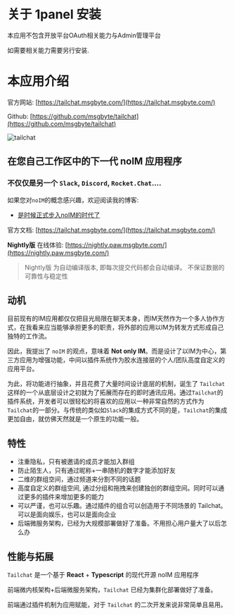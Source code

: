 # 关于 1panel 安装

本应用不包含开放平台OAuth相关能力与Admin管理平台

如需要相关能力需要另行安装.

# 本应用介绍

官方网站: [https://tailchat.msgbyte.com/](https://tailchat.msgbyte.com/)

Github: [https://github.com/msgbyte/tailchat](https://github.com/msgbyte/tailchat)

![tailchat](https://socialify.git.ci/msgbyte/tailchat/image?description=1&font=Inter&forks=1&issues=1&language=1&logo=https%3A%2F%2Favatars.githubusercontent.com%2Fu%2F86033898%3Fs%3D200%26v%3D4&name=1&owner=1&pattern=Circuit%20Board&stargazers=1&theme=Light)


## 在您自己工作区中的下一代 noIM 应用程序

### 不仅仅是另一个 `Slack`, `Discord`, `Rocket.Chat`....

如果您对`noIM`的概念感兴趣，欢迎阅读我的博客:
- [是时候正式步入noIM的时代了](https://tailchat.msgbyte.com/zh-Hans/blog/2023/03/01/the-era-of-noIM)

官方文档: [https://tailchat.msgbyte.com/](https://tailchat.msgbyte.com/)

**Nightly版** 在线体验: [https://nightly.paw.msgbyte.com/](https://nightly.paw.msgbyte.com/)

> Nightly版 为自动编译版本, 即每次提交代码都会自动编译。
> 不保证数据的可靠性与稳定性

## 动机

目前现有的IM应用都仅仅把目光局限在聊天本身，而IM天然作为一个多人协作方式，在我看来应当能够承担更多的职责，将外部的应用以IM为转发方式形成自己独特的工作流。

因此，我提出了 `noIM` 的观点，意味着 **Not only IM**。而是设计了以IM为中心，第三方应用为增强功能，中间以插件系统作为胶水连接层的个人/团队高度自定义的应用平台。

为此，将功能进行抽象，并且花费了大量时间设计底层的机制，诞生了 `Tailchat` 这样的一个从底层设计之初就为了拓展而存在的即时通讯应用。通过`Tailchat`的插件系统，开发者可以很轻松的将喜欢的应用以一种非常自然的方式作为`Tailchat`的一部分。与传统的类似如`Slack`的集成方式不同的是，`Tailchat`的集成更加自由，就仿佛天然就是一个原生的功能一般。

## 特性

- 注重隐私，只有被邀请的成员才能加入群组
- 防止陌生人，只有通过昵称+一串随机的数字才能添加好友
- 二维的群组空间，通过频道来分割不同的话题
- 高度自定义的群组空间, 通过分组和拖拽来创建独创的群组空间。同时可以通过更多的插件来增加更多的能力
- 可以严谨，也可以乐趣。通过插件的组合可以创造用于不同场景的 Tailchat。可以是面向娱乐，也可以是面向企业
- 后端微服务架构，已经为大规模部署做好了准备。不用担心用户量大了以后怎么办

## 性能与拓展

`Tailchat` 是一个基于 **React** + **Typescript** 的现代开源 noIM 应用程序

前端微内核架构+后端微服务架构，`Tailchat` 已经为集群化部署做好了准备。

前端通过插件机制为应用赋能，对于 `Tailchat` 的二次开发来说非常简单且易用。
